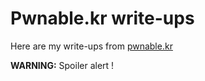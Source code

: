 # Pwnable.kr write-ups

Here are my write-ups from [pwnable.kr](http://pwnable.kr/)

**WARNING:** Spoiler alert !